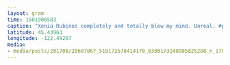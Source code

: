 ```yaml
---
layout: gram
time: 1501906583
caption: "Xenia Rubinos completely and totally blew my mind. Unreal. #pickathon"
latitude: 45.43963
longitude: -122.49267
media:
- media/posts/201708/20687067_519172578414178_8300173248985825280_n_17891338357041457.jpg
---
```

